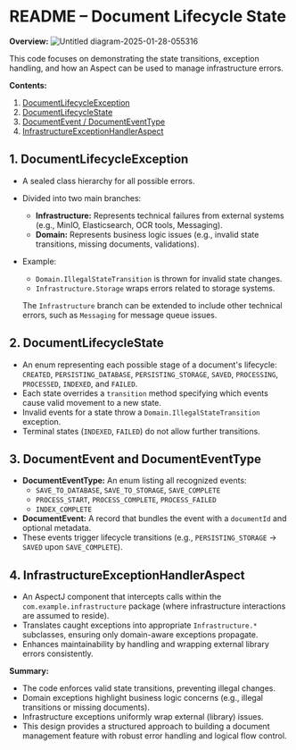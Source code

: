 # README – Document Lifecycle State

**Overview:**
![Untitled diagram-2025-01-28-055316](https://github.com/user-attachments/assets/5abc060a-23c0-4d19-b9e7-8f5c40d9ec31)

This code focuses on demonstrating the state transitions, exception handling, and how an Aspect can be used to manage infrastructure errors.

**Contents:**

1.  [DocumentLifecycleException](#1-documentlifecycleexception)
2.  [DocumentLifecycleState](#2-documentlifecyclestate)
3.  [DocumentEvent / DocumentEventType](#3-documentevent-and-documenteventtype)
4.  [InfrastructureExceptionHandlerAspect](#4-infrastructureexceptionhandleraspect)

## 1. DocumentLifecycleException

*   A sealed class hierarchy for all possible errors.
*   Divided into two main branches:
    *   **Infrastructure:** Represents technical failures from external systems (e.g., MinIO, Elasticsearch, OCR tools, Messaging).
    *   **Domain:** Represents business logic issues (e.g., invalid state transitions, missing documents, validations).
*   Example:
    *   `Domain.IllegalStateTransition` is thrown for invalid state changes.
    *   `Infrastructure.Storage` wraps errors related to storage systems.

    The `Infrastructure` branch can be extended to include other technical errors, such as `Messaging` for message queue issues.

## 2. DocumentLifecycleState

*   An enum representing each possible stage of a document's lifecycle: `CREATED`, `PERSISTING_DATABASE`, `PERSISTING_STORAGE`, `SAVED`, `PROCESSING`, `PROCESSED`, `INDEXED`, and `FAILED`.
*   Each state overrides a `transition` method specifying which events cause valid movement to a new state.
*   Invalid events for a state throw a `Domain.IllegalStateTransition` exception.
*   Terminal states (`INDEXED`, `FAILED`) do not allow further transitions.

## 3. DocumentEvent and DocumentEventType

*   **DocumentEventType:** An enum listing all recognized events:
    *   `SAVE_TO_DATABASE`, `SAVE_TO_STORAGE`, `SAVE_COMPLETE`
    *   `PROCESS_START`, `PROCESS_COMPLETE`, `PROCESS_FAILED`
    *   `INDEX_COMPLETE`
*   **DocumentEvent:** A record that bundles the event with a `documentId` and optional metadata.
*   These events trigger lifecycle transitions (e.g., `PERSISTING_STORAGE` → `SAVED` upon `SAVE_COMPLETE`).

## 4. InfrastructureExceptionHandlerAspect

*   An AspectJ component that intercepts calls within the `com.example.infrastructure` package (where infrastructure interactions are assumed to reside).
*   Translates caught exceptions into appropriate `Infrastructure.*` subclasses, ensuring only domain-aware exceptions propagate.
*   Enhances maintainability by handling and wrapping external library errors consistently.

**Summary:**

*   The code enforces valid state transitions, preventing illegal changes.
*   Domain exceptions highlight business logic concerns (e.g., illegal transitions or missing documents).
*   Infrastructure exceptions uniformly wrap external (library) issues.
*   This design provides a structured approach to building a document management feature with robust error handling and logical flow control.
